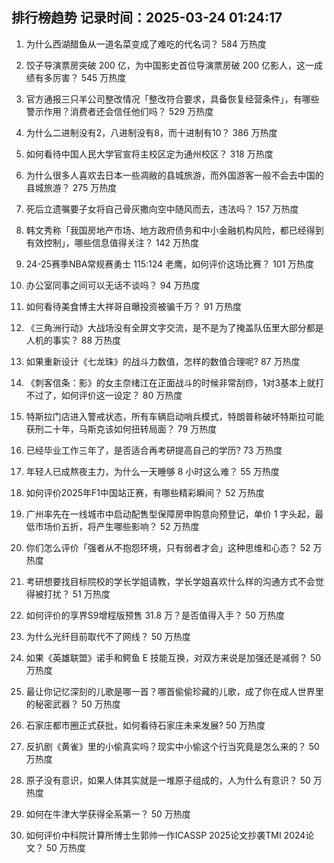 
## 排行榜趋势 记录时间：2025-03-24 01:24:17
  
  1. 为什么西湖醋鱼从一道名菜变成了难吃的代名词？ 584 万热度
    
  2. 饺子导演票房突破 200 亿，为中国影史首位导演票房破 200 亿影人，这一成绩有多厉害？ 545 万热度
    
  3. 官方通报三只羊公司整改情况「整改符合要求，具备恢复经营条件」，有哪些警示作用？消费者还会信任他们吗？ 529 万热度
    
  4. 为什么二进制没有2，八进制没有8，而十进制有10？ 386 万热度
    
  5. 如何看待中国人民大学官宣将主校区定为通州校区？ 318 万热度
    
  6. 为什么很多人喜欢去日本一些凋敝的县城旅游，而外国游客一般不会去中国的县城旅游？ 275 万热度
    
  7. 死后立遗嘱要子女将自己骨灰撒向空中随风而去，违法吗？ 157 万热度
    
  8. 韩文秀称「我国房地产市场、地方政府债务和中小金融机构风险，都已经得到有效控制」，哪些信息值得关注？ 142 万热度
    
  9. 24-25赛季NBA常规赛勇士 115:124 老鹰，如何评价这场比赛？ 101 万热度
    
  10. 办公室同事之间可以无话不谈吗？ 94 万热度
    
  11. 如何看待美食博主大祥哥自曝投资被骗千万？ 91 万热度
    
  12. 《三角洲行动》大战场没有全屏文字交流，是不是为了掩盖队伍里大部分都是人机的事实？ 88 万热度
    
  13. 如果重新设计《七龙珠》的战斗力数值，怎样的数值合理呢? 87 万热度
    
  14. 《刺客信条：影》的女主奈绪江在正面战斗的时候非常刮痧，1对3基本上就打不过了，如何评价这一设定？ 80 万热度
    
  15. 特斯拉门店进入警戒状态，所有车辆启动哨兵模式，特朗普称破坏特斯拉可能获刑二十年，马斯克该如何扭转局面？ 79 万热度
    
  16. 已经毕业工作三年了，是否适合再考研提高自己的学历? 73 万热度
    
  17. 年轻人已成熬夜主力，为什么一天睡够 8 小时这么难？ 55 万热度
    
  18. 如何评价2025年F1中国站正赛，有哪些精彩瞬间？ 52 万热度
    
  19. 广州率先在一线城市中启动配售型保障房申购意向预登记，单价 1 字头起，最低市场价五折，将产生哪些影响？ 52 万热度
    
  20. 你们怎么评价「强者从不抱怨环境，只有弱者才会」这种思维和心态？ 52 万热度
    
  21. 考研想要找目标院校的学长学姐请教，学长学姐喜欢什么样的沟通方式不会觉得被打扰？ 51 万热度
    
  22. 如何评价的享界S9增程版预售 31.8 万？是否值得入手？ 50 万热度
    
  23. 为什么光纤目前取代不了网线？ 50 万热度
    
  24. 如果《英雄联盟》诺手和鳄鱼 E 技能互换，对双方来说是加强还是减弱？ 50 万热度
    
  25. 最让你记忆深刻的儿歌是哪一首？哪首偷偷珍藏的儿歌，成了你在成人世界里的秘密武器？ 50 万热度
    
  26. 石家庄都市圈正式获批，如何看待石家庄未来发展? 50 万热度
    
  27. 反扒剧《黄雀》里的小偷真实吗？现实中小偷这个行当究竟是怎么来的？ 50 万热度
    
  28. 原子没有意识，如果人体其实就是一堆原子组成的，人为什么有意识？ 50 万热度
    
  29. 如何在牛津大学获得全系第一？ 50 万热度
    
  30. 如何评价中科院计算所博士生郭帅一作ICASSP 2025论文抄袭TMI 2024论文？ 50 万热度
    